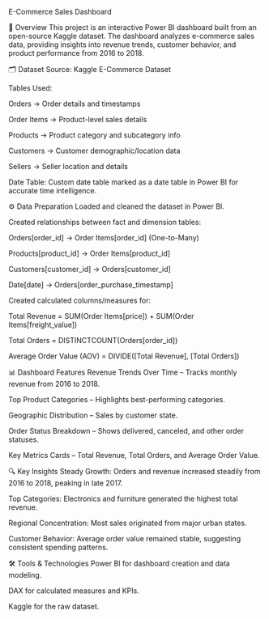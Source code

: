 E-Commerce Sales Dashboard

📌 Overview
This project is an interactive Power BI dashboard built from an open-source Kaggle dataset. The dashboard analyzes e-commerce sales data, providing insights into revenue trends, customer behavior, and product performance from 2016 to 2018.

🗂 Dataset
Source: Kaggle E-Commerce Dataset

Tables Used:

Orders → Order details and timestamps

Order Items → Product-level sales details

Products → Product category and subcategory info

Customers → Customer demographic/location data

Sellers → Seller location and details

Date Table: Custom date table marked as a date table in Power BI for accurate time intelligence.

⚙️ Data Preparation
Loaded and cleaned the dataset in Power BI.

Created relationships between fact and dimension tables:

Orders[order_id] → Order Items[order_id] (One-to-Many)

Products[product_id] → Order Items[product_id]

Customers[customer_id] → Orders[customer_id]

Date[date] → Orders[order_purchase_timestamp]

Created calculated columns/measures for:

Total Revenue = SUM(Order Items[price]) + SUM(Order Items[freight_value])

Total Orders = DISTINCTCOUNT(Orders[order_id])

Average Order Value (AOV) = DIVIDE([Total Revenue], [Total Orders])

📊 Dashboard Features
Revenue Trends Over Time – Tracks monthly revenue from 2016 to 2018.

Top Product Categories – Highlights best-performing categories.

Geographic Distribution – Sales by customer state.

Order Status Breakdown – Shows delivered, canceled, and other order statuses.

Key Metrics Cards – Total Revenue, Total Orders, and Average Order Value.

🔍 Key Insights
Steady Growth: Orders and revenue increased steadily from 2016 to 2018, peaking in late 2017.

Top Categories: Electronics and furniture generated the highest total revenue.

Regional Concentration: Most sales originated from major urban states.

Customer Behavior: Average order value remained stable, suggesting consistent spending patterns.

🛠 Tools & Technologies
Power BI for dashboard creation and data modeling.

DAX for calculated measures and KPIs.

Kaggle for the raw dataset.

